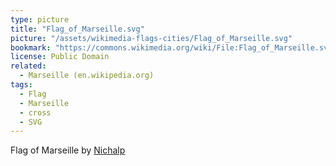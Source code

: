 ```yaml
---
type: picture
title: "Flag_of_Marseille.svg"
picture: "/assets/wikimedia-flags-cities/Flag_of_Marseille.svg"
bookmark: "https://commons.wikimedia.org/wiki/File:Flag_of_Marseille.svg"
license: Public Domain
related:
  - Marseille (en.wikipedia.org)
tags:
  - Flag
  - Marseille
  - cross
  - SVG
---
```

Flag of Marseille by [Nichalp](https://commons.wikimedia.org/wiki/User:Nichalp)